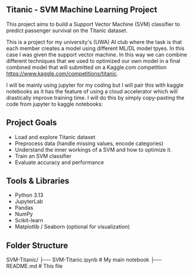 ## Titanic - SVM Machine Learning Project

This project aims to build a Support Vector Machine (SVM) classifier to predict passenger survival on the Titanic dataset. 

This is a project for my university's (UWA) AI club where the task is that each member creates a model using different ML/DL model tpyes. In this case I was given the support vector machine. In this way we can combine different techniques that we used to optimized our own model in a final combined model that will submitted on a Kaggle.com competition https://www.kaggle.com/competitions/titanic.

I will be mainly using jupyter for my coding but I will pair this with kaggle notebooks as it has the feature of using a cloud accelerator which will drastically improve training time. I will do this by simply copy-pasting the code from jupyter to kaggle notebooks:  

## Project Goals

- Load and explore Titanic dataset
- Preprocess data (handle missing values, encode categories)
- Understand the inner workings of a SVM and how to optimize it.
- Train an SVM classifier
- Evaluate accuracy and performance

## Tools & Libraries

- Python 3.13
- JupyterLab
- Pandas
- NumPy
- Scikit-learn
- Matplotlib / Seaborn (optional for visualization)

## Folder Structure
SVM-Titanic/
├── SVM-Titanic.ipynb # My main notebook
├── README.md # This file
